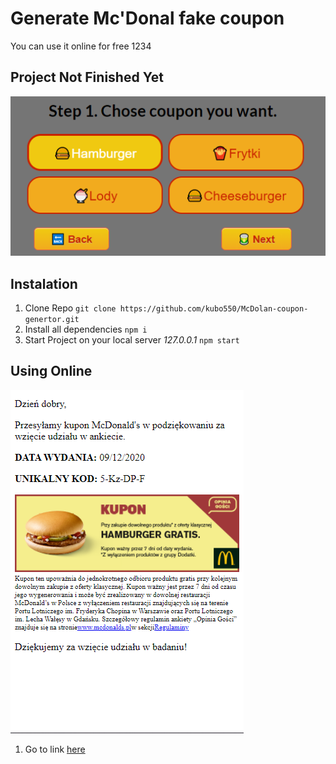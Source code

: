 # Generate Mc'Donal fake coupon

You can use it online for free 1234

## Project Not Finished Yet

![preview-image](https://raw.githubusercontent.com/kubo550/McDolan-coupon-genertor/master/mcd-preview2.png)

## Instalation
1. Clone Repo `git clone https://github.com/kubo550/McDolan-coupon-genertor.git`
1. Install all dependencies `npm i `
1. Start Project on your local server *127.0.0.1* `npm start `

## Using Online

![preview-image](https://raw.githubusercontent.com/kubo550/McDolan-coupon-genertor/master/mcd-preview.png)

1. Go to link [here](https://www.messenger.com/t/100005543894347)
